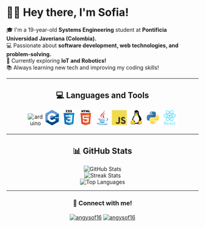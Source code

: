 # 🐱‍💻 Hey there, I'm Sofia!

🎓 I'm a 19-year-old **Systems Engineering** student at **Pontificia Universidad Javeriana (Colombia).**  
💻 Passionate about **software development, web technologies, and problem-solving.**  
🤖 Currently exploring **IoT and Robotics!**  
📚 Always learning new tech and improving my coding skills!  



---


<h2 align="center">💻 Languages and Tools</h2>
<p align="center">
    <img src="https://cdn.worldvectorlogo.com/logos/arduino-1.svg" alt="arduino" width="40" height="40" style="display: inline-block;"/>
    <img src="https://raw.githubusercontent.com/devicons/devicon/master/icons/cplusplus/cplusplus-original.svg" alt="cplusplus" width="40" height="40" style="display: inline-block;"/>
    <img src="https://raw.githubusercontent.com/devicons/devicon/master/icons/css3/css3-original-wordmark.svg" alt="css3" width="40" height="40" style="display: inline-block;"/>
    <img src="https://raw.githubusercontent.com/devicons/devicon/master/icons/html5/html5-original-wordmark.svg" alt="html5" width="40" height="40" style="display: inline-block;"/>
    <img src="https://raw.githubusercontent.com/devicons/devicon/master/icons/java/java-original.svg" alt="java" width="40" height="40" style="display: inline-block;"/>
    <img src="https://raw.githubusercontent.com/devicons/devicon/master/icons/javascript/javascript-original.svg" alt="javascript" width="40" height="40" style="display: inline-block;"/>
    <img src="https://raw.githubusercontent.com/devicons/devicon/master/icons/linux/linux-original.svg" alt="linux" width="40" height="40" style="display: inline-block;"/>
    <img src="https://raw.githubusercontent.com/devicons/devicon/master/icons/python/python-original.svg" alt="python" width="40" height="40" style="display: inline-block;"/>
    <img src="https://raw.githubusercontent.com/devicons/devicon/master/icons/react/react-original-wordmark.svg" alt="react" width="40" height="40" style="display: inline-block;"/>
</p>




---


<h2 align="center">📊 GitHub Stats</h2>

<p align="center">
  <img src="https://github-readme-stats.vercel.app/api?username=angysof16&theme=blue-green&hide_border=false&include_all_commits=false&count_private=false" alt="GitHub Stats"><br/>
  <img src="https://nirzak-streak-stats.vercel.app/?user=angysof16&theme=blue-green&hide_border=false" alt="Streak Stats"><br/>
  <img src="https://github-readme-stats.vercel.app/api/top-langs/?username=angysof16&theme=blue-green&hide_border=false&include_all_commits=false&count_private=false&layout=compact" alt="Top Languages">
</p>



---


<h3 align="center">📱 Connect with me!</h3>
<p align="center">
<a href="https://linkedin.com/in/angysof16" target="blank"><img align="center" src="https://raw.githubusercontent.com/rahuldkjain/github-profile-readme-generator/master/src/images/icons/Social/linked-in-alt.svg" alt="angysof16" height="30" width="40" /></a>
<a href="https://instagram.com/angysof16" target="blank"><img align="center" src="https://raw.githubusercontent.com/rahuldkjain/github-profile-readme-generator/master/src/images/icons/Social/instagram.svg" alt="angysof16" height="30" width="40" /></a>
</p>
